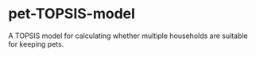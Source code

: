 # pet-TOPSIS-model
A TOPSIS model for calculating whether multiple households are suitable for keeping pets.
